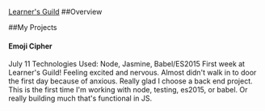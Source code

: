 [Learner's Guild](http://www.learnersguild.org)
##Overview

##My Projects

#### 

#### Emoji Cipher
July 11
Technologies Used: Node, Jasmine, Babel/ES2015
First week at Learner's Guild! Feeling excited and nervous. Almost didn't walk in to door the first day because of anxious. Really glad I choose a back end project. This is the first time I'm working with node, testing, es2015, or babel. Or really building much that's functional in JS. 